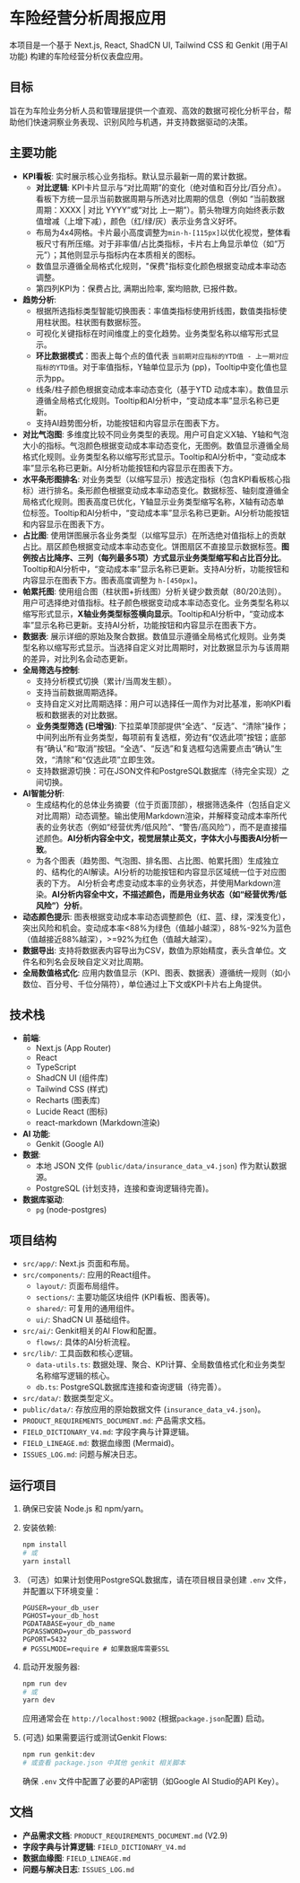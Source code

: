 
# 车险经营分析周报应用

本项目是一个基于 Next.js, React, ShadCN UI, Tailwind CSS 和 Genkit (用于AI功能) 构建的车险经营分析仪表盘应用。

## 目标

旨在为车险业务分析人员和管理层提供一个直观、高效的数据可视化分析平台，帮助他们快速洞察业务表现、识别风险与机遇，并支持数据驱动的决策。

## 主要功能

- **KPI看板**: 实时展示核心业务指标。默认显示最新一周的累计数据。
    - **对比逻辑**: KPI卡片显示与“对比周期”的变化（绝对值和百分比/百分点）。看板下方统一显示当前数据周期与所选对比周期的信息（例如 “当前数据周期：XXXX | 对比 YYYY”或“对比 上一期”）。箭头物理方向始终表示数值增减（上增下减），颜色（红/绿/灰）表示业务含义好坏。
    - 布局为4x4网格。卡片最小高度调整为`min-h-[115px]`以优化视觉，整体看板尺寸有所压缩。对于非率值/占比类指标，卡片右上角显示单位（如“万元”）；其他则显示与指标内在本质相关的图标。
    - 数值显示遵循全局格式化规则，"保费"指标变化颜色根据变动成本率动态调整。
    - 第四列KPI为：保费占比, 满期出险率, 案均赔款, 已报件数。
- **趋势分析**:
    - 根据所选指标类型智能切换图表：率值类指标使用折线图，数值类指标使用柱状图。柱状图有数据标签。
    - 可视化关键指标在时间维度上的变化趋势。业务类型名称以缩写形式显示。
    - **环比数据模式**：图表上每个点的值代表 `当前期对应指标的YTD值 - 上一期对应指标的YTD值`。对于率值指标，Y轴单位显示为 (pp)，Tooltip中变化值也显示为pp。
    - 线条/柱子颜色根据变动成本率动态变化（基于YTD 动成本率）。数值显示遵循全局格式化规则。Tooltip和AI分析中，“变动成本率”显示名称已更新。
    - 支持AI趋势图分析，功能按钮和内容显示在图表下方。
- **对比气泡图**: 多维度比较不同业务类型的表现。用户可自定义X轴、Y轴和气泡大小的指标。气泡颜色根据变动成本率动态变化，无图例。数值显示遵循全局格式化规则。业务类型名称以缩写形式显示。Tooltip和AI分析中，“变动成本率”显示名称已更新。AI分析功能按钮和内容显示在图表下方。
- **水平条形图排名**: 对业务类型（以缩写显示）按选定指标（包含KPI看板核心指标）进行排名。条形颜色根据变动成本率动态变化。数据标签、轴刻度遵循全局格式化规则。图表高度已优化，Y轴显示业务类型缩写名称，X轴有动态单位标签。Tooltip和AI分析中，“变动成本率”显示名称已更新。AI分析功能按钮和内容显示在图表下方。
- **占比图**: 使用饼图展示各业务类型（以缩写显示）在所选绝对值指标上的贡献占比。扇区颜色根据变动成本率动态变化。饼图扇区不直接显示数据标签。**图例按占比降序、三列（每列最多5项）方式显示业务类型缩写和占比百分比**。Tooltip和AI分析中，“变动成本率”显示名称已更新。支持AI分析，功能按钮和内容显示在图表下方。图表高度调整为 `h-[450px]`。
- **帕累托图**: 使用组合图（柱状图+折线图）分析关键少数贡献（80/20法则）。用户可选择绝对值指标。柱子颜色根据变动成本率动态变化。业务类型名称以缩写形式显示，**X轴业务类型标签横向显示**。Tooltip和AI分析中，“变动成本率”显示名称已更新。支持AI分析，功能按钮和内容显示在图表下方。
- **数据表**: 展示详细的原始及聚合数据。数值显示遵循全局格式化规则。业务类型名称以缩写形式显示。当选择自定义对比周期时，对比数据显示为与该周期的差异，对比列名会动态更新。
- **全局筛选与控制**:
    - 支持分析模式切换（累计/当周发生额）。
    * 支持当前数据周期选择。
    * 支持自定义对比周期选择：用户可以选择任一周作为对比基准，影响KPI看板和数据表的对比数据。
    * **业务类型筛选 (已增强)**: 下拉菜单顶部提供“全选”、“反选”、“清除”操作；中间列出所有业务类型，每项前有复选框，旁边有“仅选此项”按钮；底部有“确认”和“取消”按钮。“全选”、“反选”和复选框勾选需要点击“确认”生效，“清除”和“仅选此项”立即生效。
    * 支持数据源切换：可在JSON文件和PostgreSQL数据库（待完全实现）之间切换。
- **AI智能分析**:
    * 生成结构化的总体业务摘要（位于页面顶部），根据筛选条件（包括自定义对比周期）动态调整。输出使用Markdown渲染，并解释变动成本率所代表的业务状态（例如“经营优秀/低风险”、“警告/高风险”），而不是直接描述颜色。**AI分析内容全中文，视觉层禁止英文，字体大小与图表AI分析一致**。
    * 为各个图表（趋势图、气泡图、排名图、占比图、帕累托图）生成独立的、结构化的AI解读。AI分析的功能按钮和内容显示区域统一位于对应图表的下方。 AI分析会考虑变动成本率的业务状态，并使用Markdown渲染。**AI分析内容全中文，不描述颜色，而是用业务状态（如“经营优秀/低风险”）分析**。
- **动态颜色提示**: 图表根据变动成本率动态调整颜色（红、蓝、绿，深浅变化），突出风险和机会。变动成本率<88%为绿色（值越小越深），88%-92%为蓝色（值越接近88%越深），>=92%为红色（值越大越深）。
- **数据导出**: 支持将数据表内容导出为CSV，数值为原始精度，表头含单位。文件名和列名会反映自定义对比周期。
- **全局数值格式化**: 应用内数值显示（KPI、图表、数据表）遵循统一规则（如小数位、百分号、千位分隔符），单位通过上下文或KPI卡片右上角提供。

## 技术栈

- **前端**:
    - Next.js (App Router)
    - React
    - TypeScript
    - ShadCN UI (组件库)
    - Tailwind CSS (样式)
    - Recharts (图表库)
    - Lucide React (图标)
    - react-markdown (Markdown渲染)
- **AI 功能**:
    - Genkit (Google AI)
- **数据**:
    - 本地 JSON 文件 (`public/data/insurance_data_v4.json`) 作为默认数据源。
    - PostgreSQL (计划支持，连接和查询逻辑待完善)。
- **数据库驱动**:
    - `pg` (node-postgres)

## 项目结构

- `src/app/`: Next.js 页面和布局。
- `src/components/`: 应用的React组件。
    - `layout/`: 页面布局组件。
    - `sections/`: 主要功能区块组件 (KPI看板、图表等)。
    - `shared/`: 可复用的通用组件。
    * `ui/`: ShadCN UI 基础组件。
- `src/ai/`: Genkit相关的AI Flow和配置。
    - `flows/`: 具体的AI分析流程。
- `src/lib/`: 工具函数和核心逻辑。
    - `data-utils.ts`: 数据处理、聚合、KPI计算、全局数值格式化和业务类型名称缩写逻辑的核心。
    - `db.ts`: PostgreSQL数据库连接和查询逻辑（待完善）。
- `src/data/`: 数据类型定义。
- `public/data/`: 存放应用的原始数据文件 (`insurance_data_v4.json`)。
- `PRODUCT_REQUIREMENTS_DOCUMENT.md`: 产品需求文档。
- `FIELD_DICTIONARY_V4.md`: 字段字典与计算逻辑。
- `FIELD_LINEAGE.md`: 数据血缘图 (Mermaid)。
- `ISSUES_LOG.md`: 问题与解决日志。

## 运行项目

1.  确保已安装 Node.js 和 npm/yarn。
2.  安装依赖:
    ```bash
    npm install
    # 或
    yarn install
    ```
3.  （可选）如果计划使用PostgreSQL数据库，请在项目根目录创建 `.env` 文件，并配置以下环境变量：
    ```env
    PGUSER=your_db_user
    PGHOST=your_db_host
    PGDATABASE=your_db_name
    PGPASSWORD=your_db_password
    PGPORT=5432
    # PGSSLMODE=require # 如果数据库需要SSL
    ```
4.  启动开发服务器:
    ```bash
    npm run dev
    # 或
    yarn dev
    ```
    应用通常会在 `http://localhost:9002` (根据`package.json`配置) 启动。

5.  (可选) 如果需要运行或测试Genkit Flows:
    ```bash
    npm run genkit:dev
    # 或查看 package.json 中其他 genkit 相关脚本
    ```
    确保 `.env` 文件中配置了必要的API密钥（如Google AI Studio的API Key）。

## 文档

- **产品需求文档**: `PRODUCT_REQUIREMENTS_DOCUMENT.md` (V2.9)
- **字段字典与计算逻辑**: `FIELD_DICTIONARY_V4.md`
- **数据血缘图**: `FIELD_LINEAGE.md`
- **问题与解决日志**: `ISSUES_LOG.md`

```
